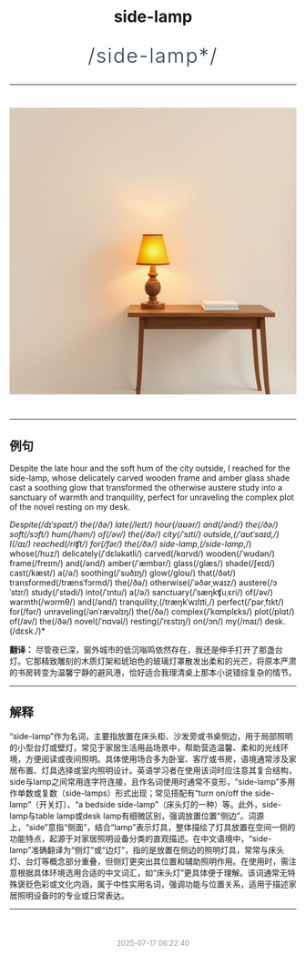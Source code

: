 <div align="center">

# side-lamp

<div style="margin: 30px 0;">
<h1 style="font-size: 2.5em; font-weight: 300; letter-spacing: 2px; margin: 0; color: #2c3e50;">
/side-lamp*/
</h1>
</div>

</div>

---

<div align="center" style="margin: 40px 0;">

![side-lamp](images/side-lamp.png)

</div>

---

## 例句

Despite the late hour and the soft hum of the city outside, I reached for the side-lamp, whose delicately carved wooden frame and amber glass shade cast a soothing glow that transformed the otherwise austere study into a sanctuary of warmth and tranquility, perfect for unraveling the complex plot of the novel resting on my desk.

*Despite(/dɪˈspaɪt/) the(/ðə/) late(/leɪt/) hour(/aʊər/) and(/ənd/) the(/ðə/) soft(/sɔft/) hum(/həm/) of(/əv/) the(/ðə/) city(/ˈsɪti/) outside,(/ˈaʊtˈsaɪd,/) I(/aɪ/) reached(/riʧt/) for(/fər/) the(/ðə/) side-lamp,(/side-lamp*,/) whose(/huz/) delicately(/ˈdɛləkətli/) carved(/kɑrvd/) wooden(/ˈwʊdən/) frame(/freɪm/) and(/ənd/) amber(/ˈæmbər/) glass(/glæs/) shade(/ʃeɪd/) cast(/kæst/) a(/ə/) soothing(/ˈsuðɪŋ/) glow(/gloʊ/) that(/ðət/) transformed(/trænsˈfɔrmd/) the(/ðə/) otherwise(/ˈəðərˌwaɪz/) austere(/ɔˈstɪr/) study(/ˈstədi/) into(/ˈɪntu/) a(/ə/) sanctuary(/ˈsæŋkʧuˌɛri/) of(/əv/) warmth(/wɔrmθ/) and(/ənd/) tranquility,(/træŋkˈwɪlɪti,/) perfect(/ˈpərˌfɪkt/) for(/fər/) unraveling(/ənˈrævəlɪŋ/) the(/ðə/) complex(/ˈkɑmplɛks/) plot(/plɑt/) of(/əv/) the(/ðə/) novel(/ˈnɑvəl/) resting(/ˈrɛstɪŋ/) on(/ɔn/) my(/maɪ/) desk.(/dɛsk./)*

**翻译：** 尽管夜已深，窗外城市的低沉嗡鸣依然存在，我还是伸手打开了那盏台灯。它那精致雕刻的木质灯架和琥珀色的玻璃灯罩散发出柔和的光芒，将原本严肃的书房转变为温馨宁静的避风港，恰好适合我理清桌上那本小说错综复杂的情节。

---

## 解释

“side-lamp”作为名词，主要指放置在床头柜、沙发旁或书桌侧边，用于局部照明的小型台灯或壁灯，常见于家居生活用品场景中，帮助营造温馨、柔和的光线环境，方便阅读或夜间照明。具体使用场合多为卧室、客厅或书房，语境通常涉及家居布置、灯具选择或室内照明设计。英语学习者在使用该词时应注意其复合结构，side与lamp之间常用连字符连接，且作名词使用时通常不变形，“side-lamp”多用作单数或复数（side-lamps）形式出现；常见搭配有“turn on/off the side-lamp”（开关灯）、“a bedside side-lamp”（床头灯的一种）等。此外，side-lamp与table lamp或desk lamp有细微区别，强调放置位置“侧边”。词源上，“side”意指“侧面”，结合“lamp”表示灯具，整体描绘了灯具放置在空间一侧的功能特点，起源于对家居照明设备分类的直观描述。在中文语境中，“side-lamp”准确翻译为“侧灯”或“边灯”，指的是放置在侧边的照明灯具，常常与床头灯、台灯等概念部分重叠，但侧灯更突出其位置和辅助照明作用。在使用时，需注意根据具体环境选用合适的中文词汇，如“床头灯”更具体便于理解。该词通常无特殊褒贬色彩或文化内涵，属于中性实用名词，强调功能与位置关系，适用于描述家居照明设备时的专业或日常表达。


---

<div align="center" style="margin-top: 50px;">
<small style="color: #999; font-size: 0.9em;">2025-07-17 06:22:40</small>
</div>
